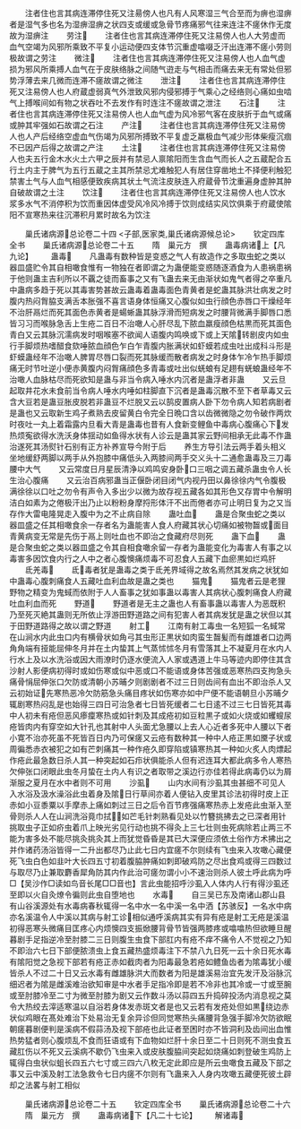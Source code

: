 <!-- { "loadSidebar": true } -->
　　注者住也言其病连滞停住死又注昜傍人也凡有人风寒湿三气合至而为痹也湿痹者是湿气多也名为湿痹湿痹之状四支或缓或急骨节疼痛邪气往来连注不瘥休作无度故为湿痹注
　　劳注
　　注者住也言其病连滞停住死又注易傍人也人大劳虚而血气空竭为风邪所乘致不平复小运动便四支体节沉重虚噏啜乏汗出连滞不瘥小劳则极故谓之劳注
　　微注
　　注者住也言其病连滞停住死又注易傍人也人血气虚损为邪风所乘搏人血气在于皮肤络脉之间随气逰走与气相击而痛去来无有常处但邪势浮薄去来几微而连滞不瘥故谓之微注
　　泄注
　　注者住也言其病连滞停住死又注易傍人也人府蔵虚弱真气外泄致风邪内侵邪搏于气乘心之经络则心痛如虫啮气上搏喉间如有物之状吞吐不去发作有时连注不瘥故谓之泄注
　　石注
　　注者住也言其病连滞停住死又注易傍人也人血气虚为风冷邪气客在皮肤折于血气或痛或肿其牢强如石故谓之石注
　　产注
　　注者住也言其病连滞停住死又注易傍人也人产后经络空虚血气伤竭为风邪所搏致不平复虚乏羸极血气减少形体柴瘦沉痼不已因产后得之故谓之产注
　　土注
　　注者住也言其病连滞停住死又注易傍人也夫五行金木水火土六甲之辰并有禁忌人禀隂阳而生含血气而长人之五蔵配合五行土内主于脾气为五行五蔵之主其所禁忌尤难触犯人有居住穿凿地土不择便利触犯禁害土气与人血气相感便致疾病其状土气流注皮肤连入府蔵骨节沈重遍身虚肿其肿自破故谓之土注
　　饮注
　　注者住也言其病连滞停住死又注易傍人也人饮水浆多水气不消停积为饮而重因体虚受风冷风冷搏于饮则成结实风饮俱乘于府蔵使隂阳不宣寒热来往沉滞积月累时故名为饮注






　　巢氏诸病源总论卷二十四
<子部,医家类,巢氏诸病源候总论>
　　钦定四库全书
　　巢氏诸病源总论卷二十五
　　隋　巢元方　撰
　　蛊毒病诸上【凡九论】
　　蛊毒
　　凡蛊毒有数种皆是变惑之气人有故造作之多取虫蛇之类以器皿盛贮令其自相噉食惟有一物独在者即谓之为蛊便能变惑随逐酒食为人患祸患祸于他则蛊主吉利所以不覊之徒而畜事之又有飞蛊去来无由渐状如鬼气者得之卒重凡中蛊病多趋于死以其毒害势甚故云蛊毒着蛊毒面色青黄者是蛇蛊其脉洪壮病发之时腹内热闷胷脇支满舌本胀强不喜言语身体恒痛又心腹似如虫行顔色赤唇口干燥经年不治肝鬲烂而死其面色赤黄者是蝪蜥蛊其脉浮滑而短病发之时腰背微满手脚唇口悉皆习习而喉脉急舌上生疮二百日不治噉人心肝尽乱下脓血羸瘦顔色枯黒而死其面色青白又云其脉沉濡病发时咽喉塞不欲闻人语腹内鸣唤或下或上天隂转剧皮内如虫行手脚烦热嗜醋食欬唾脓血顔色乍白乍青腹内胀满状如虾蟆若成虫吐出成科斗形是虾蟆蛊经年不治噉人脾胃尽唇口裂而死其脉缓而散者病发之时身体乍冷乍热手脚烦痛无时节吐逆小便赤黄腹内闷胷痛顔色多青毒或吐出似蜣蜋有足趐有蜣蜋蛊经年不治噉人血脉枯尽而死欲知是蛊与非当令病入唾水内沉者是蛊浮者非蛊
　　又云旦起取井花水未食前当令病人唾水内唾如柱脚直下沉者是蛊毒沉散不至下者草毒又云含大豆若是蛊豆胀皮脱若非蛊豆不烂脱又云以鹄皮置病人卧下勿令病人知若病剧者是蛊也又云取新生鸡子煮熟去皮留黄白令完全日晩口含以齿微微隐之勿令破作两炊时夜吐一丸上着霜露内旦看大青是蛊毒也昔有人食新变鲤鱼中毒病心腹痛心下发热烦寃欲得水洗沃身体揺动如鱼得水状有人诊云是蛊其家云野间相承无此毒不作蛊治遂死其汤熨针石别有正方补养宣导今附于后
　　养生方导引法云两手着头相义坐地缓舒两脚以两手从外抱膝中痛低头入两膝间两手交义头十二通愈蛊毒及三刀毒腰中大气
　　又云常度日月星辰清浄以鸡鸣安身卧口三咽之调五藏杀蛊虫令人长生治心腹痛
　　又云治百病邪蛊当正偃卧闭目闭气内视丹田以鼻徐徐内气令腹极满徐徐以口吐之勿令有声令入多出少以微为故存视五藏各如其形色又存胃中令解明洁白如素为之倦极汗出乃止以粉粉身摩捋形体汗不出而倦者亦可止明日复为之又当存作大雷电隆晃走入腹中为之不止病自除
　　蛊吐血
　　蛊是合聚虫蛇之类以器皿盛之任其相噉食余一存者名为蛊能害人食人府藏其状心切痛如被物齧或面目青黄病变无常是先伤于鬲上则吐血也不即治之食藏府尽则死
　　蛊下血
　　蛊是合聚虫蛇之类以器皿盛之令其自相食噉余留一存者为蛊能变化为毒害人有事之以毒害多因饮食内行之人中之者心腹懊痛烦毒不可忍食人五藏下血瘀黒如烂鸡肝
　　氐羌毒
　　氐毒者犹是蛊毒之类于氐羌界域得之故名焉然其发病之状犹如中蛊毒心腹刺痛食人五藏吐血利血故是蛊之类也
　　猫鬼
　　猫鬼者云是老狸野物之精变为鬼蜮而依附于人人畜事之犹如事蛊以毒害人其病状心腹刺痛食人府藏吐血利血而死
　　野道
　　野道者是无主之蛊也人有畜事蛊以毒害人为恶既积乃至死灭絶其蛊则无所依止浮游田野道路之间有犯害人者其病发犹是蛊之状但以其于田野道路得之故以谓之野道
　　射工
　　江南有射工毒虫一名短狐一名蜮常在山涧水内此虫口内有横骨状如角弓其虫形正黒状如肉蛮生齧髪而有雌雄者口边两角角端有挜能屈伸冬月并在土内蛰其上气蒸怵怵冬月有雪落其上不凝夏月在水内人行水上及以水洗浴或因大雨潦时仍逐水便流入人家或遇道上牛马等迹内即停住其含沙射人影便病初得时或如伤寒或似中恶或口不能语或身体苦强或恶寒热四支拘急头痛骨悁屈伸张口欠防或清朝小苏晡夕则剧剧者不过三日则齿间有血出不即治杀人又云初始证先寒热恶冷欠防筋急头痛目疼状如伤寒亦如中尸便不能语朝旦小苏晡夕辄剧寒热闷乱是也始得三四日可治急者七日皆死缓者二七日逺不过三七日皆死其毒中人初未有疮但恶风瘆癛寒热或如针刺及其成疮初如豆粒黒子或如火烧或如蠼螋尿疮皆肉内有穿空如大针孔也其射中人头面尤急腰以上去人心近者多死中人腰以下者小寛不治亦死虽不死皆百日内乃可保瘥又云疮有数种其一种中人疮正黒如黡子状或周徧悉赤衣被犯之如有芒刺痛其一种作疮久即穿陷或镇寒热其一种如火炙人肉熛起作疮此最急数日杀人其一种突起如石疖状俱能杀人但有迟连耳大都此病多令人寒热欠伸张口闭眼此虫冬月蛰在土内人有识之者取带之溪边行亦佳若得此病毒仍以为屑渐服之夏月在水中者则不可用
　　沙虱
　　山内水间有沙虱其虫甚细不可见人入水浴及汲水澡浴此虫着身及隂日行草间亦着人便钻入皮里其诊法初得时皮上正赤如小豆黍粟以手摩赤上痛如刺过三日之后令百节疼强痛寒热赤上发疮此虫渐入至骨则杀人人在山涧洗浴竟巾拭如芒毛针刺熟看见处以竹簪挑拂去之已深者用针挑取虫子正如疥虫着爪上映光劣见行动也挑不得灸上三七壮则虫死病除若止两三不能为害多处不能尽挑灸挑灸其上而犹觉昏昏是其已大深便应须依土俗作方术拂出之并作诸药汤浴皆得一二升出都尽乃止此七日内宜瘥不尔则续有飞虫来入攻噉心藏便死飞虫白色如韭叶大长四五寸初着腹脇肿痛如刺即破鸡防之尽出食鸡或得三四数过与取尽乃止兼取麝香犀角防其内作此治可瘥勿谓小小不速治则杀人彼土呼此病为呼□【吴沙作□读如鸟音长尾□□音也】言此虫能招呼沙虱入人体内人行有得沙虱还至即以火自灸燎令徧则此虫自堕地也
　　水毒
　　自三吴已东及南诸山郡山县有山谷溪源处有水毒病春秋辄得一名中水一名中溪一名中洒【苏骇反】一名水中病亦名溪温令人中溪以其病与射工诊相似通呼溪病其实有异有疮是射工无疮是溪温初得恶寒头微痛目匡疼心内烦懊四支振焮腰背骨节皆强两膝疼或噏噏热但欲睡旦醒暮剧手足指逆冷至肘膝二三日则腹生虫食下部肛内有疮不痒不痛令人不觉视之乃知不即治六七日下部便脓溃虫上食五藏热盛烦毒注下不禁八九日死一云十余日死水毒有隂阳觉之急视下部若有疮正赤如截肉者为阳毒最急若疮如鳢鱼齿者为隂毒犹小缓皆杀人不过二十日又云水毒有雌雄脉洪大而数者为阳是雄溪易治宜先发汗及浴脉沉细迟者为隂是雌溪难治欲知审是中水者手足指冷即是若不冷非也其冷或一寸或至腕或至肘膝冷至二寸为微至肘膝为剧又云作数斗汤以蒜四五升捣碎投汤内消息视之莫令大热绞去滓适寒温以自浴若身体发赤斑文者是也又云若有发疮处但如黒绕边赤状似鸡眼在髙处难治下处易治无复余异诊但同觉寒热头痛腰背急强手脚冷欠防欲眠朝瘥暮剧便判是溪病不假蒜汤及视下部疮也此证者至困时亦不皆洞利及齿间出血惟热势猛者则心腹烦乱不食而狂语或有下血物如烂肝十余日至二十日则死不测虫食五藏肛伤以不死又云溪病不歇仍飞虫来入或皮肤腹脇间突起如烧痛如刺登破生鸡防上辄得白虫状似蛆长四五六七寸或三四六八枚无定此即应是所云虫噉食五藏及下部之事又云中溪及射工法急救令七日内瘥不尔则有飞蛊来入人身内攻噉五藏便死彼土辟却之法畧与射工相似

　　巢氏诸病源总论卷二十五
　　钦定四库全书
　　巢氏诸病源总论卷二十六
　　隋　巢元方　撰
　　蛊毒病诸下【凡二十七论】
　　解诸毒
